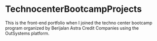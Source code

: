 # TechnocenterBootcampProjects
 This is the front-end portfolio when I joined the techno center bootcamp program organized by Berijalan Astra Credit Companies using the OutSystems platform.
